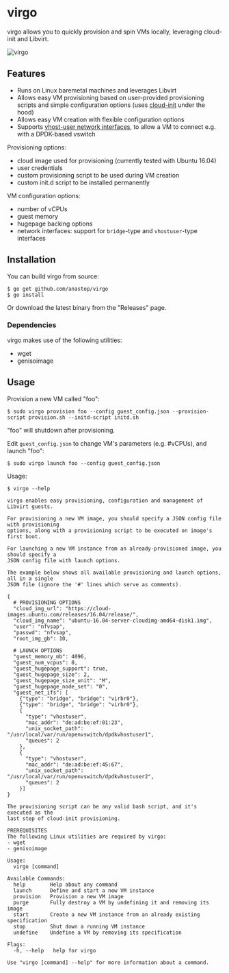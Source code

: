 # virgo

virgo allows you to quickly provision and spin VMs locally, leveraging cloud-init and
Libvirt.

![virgo](./virgo.png)

## Features

- Runs on Linux baremetal machines and leverages Libvirt
- Allows easy VM provisioning based on user-provided provisioning scripts and simple configuration options (uses [cloud-init](https://cloudinit.readthedocs.io/en/latest/) under the hood)
- Allows easy VM creation with flexible configuration options
- Supports [vhost-user network interfaces](https://libvirt.org/formatdomain.html#elementVhostuser), to allow a VM to connect e.g. with a  DPDK-based vswitch

Provisioning options:
- cloud image used for provisioning (currently tested with Ubuntu 16.04)
- user credentials
- custom provisioning script to be used during VM creation
- custom init.d script to be installed permanently

VM configuration options: 
- number of vCPUs
- guest memory
- hugepage backing options
- network interfaces: support for `bridge`-type and `vhostuser`-type interfaces

## Installation

You can build virgo from source:
```console
$ go get github.com/anastop/virgo
$ go install
```

Or download the latest binary from the "Releases" page.

### Dependencies

virgo makes use of the following utilities: 
- wget
- genisoimage

## Usage 

Provision a new VM called "foo":
```console
$ sudo virgo provision foo --config guest_config.json --provision-script provision.sh --initd-script initd.sh
```
"foo" will shutdown after provisioning. 

Edit `guest_config.json` to change VM's parameters (e.g. #vCPUs), and launch "foo":
```console
$ sudo virgo launch foo --config guest_config.json
```

Usage:
```console
$ virgo --help

virgo enables easy provisioning, configuration and management of Libvirt guests.

For provisioning a new VM image, you should specify a JSON config file with provisioning
options, along with a provisioning script to be executed on image's first boot.

For launching a new VM instance from an already-provisioned image, you should specify a
JSON config file with launch options.

The example below shows all available provisioning and launch options, all in a single
JSON file (ignore the '#' lines which serve as comments).

{
  # PROVISIONING OPTIONS
  "cloud_img_url": "https://cloud-images.ubuntu.com/releases/16.04/release/",
  "cloud_img_name": "ubuntu-16.04-server-cloudimg-amd64-disk1.img",
  "user": "nfvsap",
  "passwd": "nfvsap",
  "root_img_gb": 10,

  # LAUNCH OPTIONS
  "guest_memory_mb": 4096,
  "guest_num_vcpus": 8,
  "guest_hugepage_support": true,
  "guest_hugepage_size": 2,
  "guest_hugepage_size_unit": "M",
  "guest_hugepage_node_set": "0",
  "guest_net_ifs": [
    {"type": "bridge", "bridge": "virbr0"},
    {"type": "bridge", "bridge": "virbr0"},
    {
      "type": "vhostuser",
      "mac_addr": "de:ad:be:ef:01:23",
      "unix_socket_path": "/usr/local/var/run/openvswitch/dpdkvhostuser1",
      "queues": 2
    },
    {
      "type": "vhostuser",
      "mac_addr": "de:ad:be:ef:45:67",
      "unix_socket_path": "/usr/local/var/run/openvswitch/dpdkvhostuser2",
      "queues": 2
    }]
}

The provisioning script can be any valid bash script, and it's executed as the
last step of cloud-init provisioning.

PREREQUISITES
The following Linux utilities are required by virgo:
- wget
- genisoimage

Usage:
  virgo [command]

Available Commands:
  help        Help about any command
  launch      Define and start a new VM instance
  provision   Provision a new VM image
  purge       Fully destroy a VM by undefining it and removing its image
  start       Create a new VM instance from an already existing specification
  stop        Shut down a running VM instance
  undefine    Undefine a VM by removing its specification

Flags:
  -h, --help   help for virgo

Use "virgo [command] --help" for more information about a command.
```



